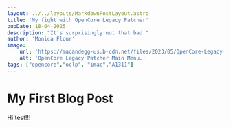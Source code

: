 ```yaml
---
layout: ../../layouts/MarkdownPostLayout.astro
title: 'My fight with OpenCore Legacy Patcher'
pubDate: 18-04-2025
description: "It's surprisingly not that bad."
author: 'Monica Flour'
image:
    url: 'https://macandegg-us.b-cdn.net/files/2023/05/OpenCore-Legacy-Patcher-Options.jpg'
    alt: 'OpenCore Legacy Patcher Main Menu.'
tags: ["opencore","oclp", "imac","A1311"]
---
```

# My First Blog Post
Hi test!!!
